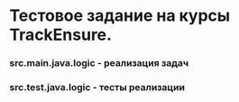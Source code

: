 # Тестовое задание на курсы TrackEnsure.
### src.main.java.logic - реализация задач
### src.test.java.logic - тесты реализации
